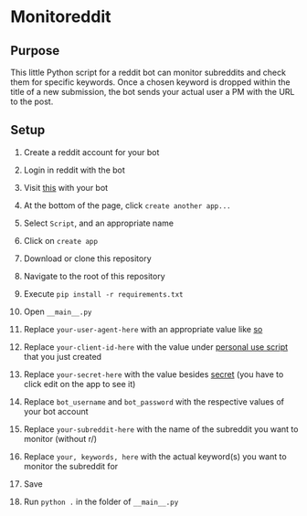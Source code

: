 # Monitoreddit


## Purpose
This little Python script for a reddit bot can monitor subreddits and check them for specific keywords.
Once a chosen keyword is dropped within the title of a new submission, the bot sends your actual user a PM with the URL to the post.

## Setup
1. Create a reddit account for your bot
2. Login in reddit with the bot
3. Visit [this](https://old.reddit.com/prefs/apps/) with your bot
4. At the bottom of the page, click ```create another app...```
5. Select ```Script```, and an appropriate name
6. Click on ```create app```

7. Download or clone this repository
8. Navigate to the root of this repository
9. Execute ```pip install -r requirements.txt```
10. Open ```__main__.py```
11. Replace ```your-user-agent-here``` with an appropriate value like [so](https://praw.readthedocs.io/en/latest/getting_started/quick_start.html)
12. Replace ```your-client-id-here``` with the value under [personal use script](https://old.reddit.com/prefs/apps/) that you just created
13. Replace ```your-secret-here``` with the value besides [secret](https://old.reddit.com/prefs/apps/) (you have to click edit on the app to see it) 
14. Replace ```bot_username``` and ```bot_password``` with the respective values of your bot account
15. Replace ```your-subreddit-here``` with the name of the subreddit you want to monitor (without r/)
16. Replace ```your, keywords, here``` with the actual keyword(s) you want to monitor the subreddit for
17. Save
18. Run ```python .``` in the folder of ```__main__.py```
